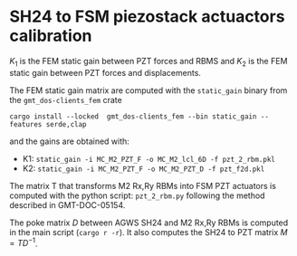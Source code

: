 # SH24 to FSM piezostack actuactors calibration

$K_1$ is the FEM static gain between PZT forces and RBMS and
$K_2$ is the FEM static gain between PZT forces and displacements.

The FEM static gain matrix are computed with the `static_gain` binary from
the `gmt_dos-clients_fem` crate
```shell
cargo install --locked  gmt_dos-clients_fem --bin static_gain --features serde,clap
```
and the gains are obtained with:

 * K1: `static_gain -i MC_M2_PZT_F -o MC_M2_lcl_6D -f pzt_2_rbm.pkl`
 * K2: `static_gain -i MC_M2_PZT_F -o MC_M2_PZT_D -f pzt_f2d.pkl`

The matrix T that transforms M2 Rx,Ry RBMs into FSM PZT actuators is computed
with the python script: `pzt_2_rbm.py` following
the method described in GMT-DOC-05154.

The poke matrix $D$ between AGWS SH24 and M2 Rx,Ry RBMs is computed in the
main script (`cargo r -r`).
It also computes the SH24 to PZT matrix $M = T D^{-1}$.
